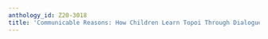 ```yaml
---
anthology_id: Z20-3018
title: 'Communicable Reasons: How Children Learn Topoi Through Dialogue'
---
```


